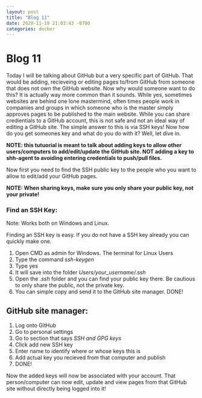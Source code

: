 ```yaml
---
layout: post
title: "Blog 11"
date: 2020-11-19 21:03:43 -0700
categories: docker
---
```

# Blog 11
Today I will be talking about GitHub but a very specific part of GitHub. 
That would be adding, recieveing or editing pages to/from GitHub from someone that does not own the GitHub website.
Now why would someone want to do this? It is actually way more common than it sounds.
While yes, sometimes websites are behind one lone mastermind, often times people work in companies and groups in which someone who is the master simply approves pages to be published to the main website.
While you can share credientials to a GitHub account, this is not safe and not an ideal way of editing a GitHub site.
The simple answer to this is via SSH keys! Now how do you get someones key and what do you do with it? Well, let dive in. 

**NOTE: this tutuorial is meant to talk about adding keys to allow other users/computers to add/edit/update the GitHub site. NOT adding a key to shh-agent to avoiding entering credentials to push/pull files.**

Now first you need to find the SSH public key to the people who you want to allow to edit/add your GitHub pages.

**NOTE: When sharing keys, make sure you only share your public key, not your private!**
### Find an SSH Key: 
Note: Works both on Windows and Linux.

Finding an SSH key is easy. 
If you do not have a SSH key already you can quickly make one. 
1. Open CMD as admin for Windows. The terminal for Linux Users
2. Type the command *ssh-keygen*
3. Type yes
4. It will save into the folder *Users/your_username/.ssh*
5.  Open the *.ssh* folder and you can find your public key there. Be cautious to only share the public, not the private key.
6. You can simple copy and send it to the GitHub site manager. DONE!

## GitHub site manager:
1. Log onto GitHub
2. Go to personal settings
3. Go to section that says *SSH and GPG keys*
4. Click add new SSH key
5. Enter name to identify where or whose keys this is 
6. Add actual key you recieved from that computer and publish
7. DONE!

Now the added keys will now be associated with your account. That person/computer can now edit, update and view pages from that GitHub site without directly being logged into it!


